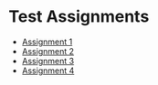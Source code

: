 # Test Assignments
- [Assignment 1](https://github.com/cph-sn311/Test-Assignments/tree/main/Assignment-1)
- [Assignment 2](https://github.com/cph-sn311/Test-Assignments/tree/main/Assignment-2)
- [Assignment 3](https://github.com/cph-sn311/Test-Assignments/tree/main/Assignment-3)
- [Assignment 4](https://github.com/cph-sn311/Test-Assignments/tree/main/Assignment-4)
